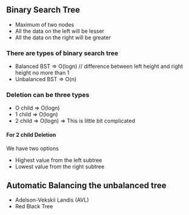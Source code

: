 ## Binary Search Tree

* Maximum of two nodes
* All the data on the left will be lesser
* All the data on the right will be greater


### There are types of binary search tree
* Balanced BST => O(logn) // difference between left height and right height no more than 1
* Unbalanced BST => O(n)


### Deletion can be three types
* O child => O(logn)
* 1 child => O(logn)
* 2 child => O(logn) => This is little bit complicated


#### For  2 child Deletion
We have two options
* Highest value from the left subtree
* Lowest value from the right subtree


## Automatic Balancing the unbalanced tree
* Adelson-Vekskii Landis (AVL)
* Red Black Tree